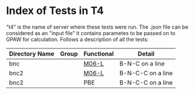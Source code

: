 # Index of Tests in T4

"t4" is the name  of server where these tests were run. The .json file can be considered as an "input file" it contains parametes to be passed on to GPAW for calculation.
Follows a description of all the tests:

| Directory Name | Group  | Functional    | Detail   |
|----------------|--------|---------------|----------|
| bnc            |        | [M06-L](https://en.wikipedia.org/wiki/Minnesota_functionals) | B-N-C on a  line |
| bnc2            |        | [M06-L](https://en.wikipedia.org/wiki/Minnesota_functionals) | B-N-C-C on a  line |
| bnc2            |        | PBE |B-N-C-C on a  line |
